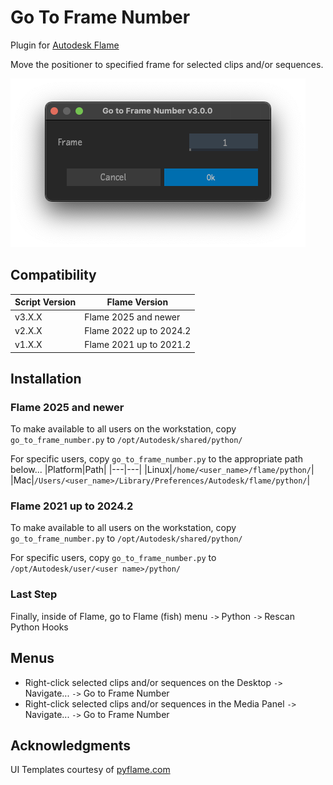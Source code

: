# Go To Frame Number
Plugin for [Autodesk Flame](http://www.autodesk.com/products/flame)

Move the positioner to specified frame for selected clips and/or sequences.

![screenshot](screenshot.png)

## Compatibility
|Script Version|Flame Version|
|---|---|
|v3.X.X|Flame 2025 and newer|
|v2.X.X|Flame 2022 up to 2024.2|
|v1.X.X|Flame 2021 up to 2021.2|

## Installation

### Flame 2025 and newer
To make available to all users on the workstation, copy `go_to_frame_number.py` to `/opt/Autodesk/shared/python/`

For specific users, copy `go_to_frame_number.py` to the appropriate path below...
|Platform|Path|
|---|---|
|Linux|`/home/<user_name>/flame/python/`|
|Mac|`/Users/<user_name>/Library/Preferences/Autodesk/flame/python/`|

### Flame 2021 up to 2024.2
To make available to all users on the workstation, copy `go_to_frame_number.py` to `/opt/Autodesk/shared/python/`

For specific users, copy `go_to_frame_number.py` to `/opt/Autodesk/user/<user name>/python/`

### Last Step
Finally, inside of Flame, go to Flame (fish) menu `->` Python `->` Rescan Python Hooks

## Menus
 - Right-click selected clips and/or sequences on the Desktop `->` Navigate... `->` Go to Frame Number
 - Right-click selected clips and/or sequences in the Media Panel `->` Navigate... `->` Go to Frame Number

## Acknowledgments
UI Templates courtesy of [pyflame.com](http://www.pyflame.com)
